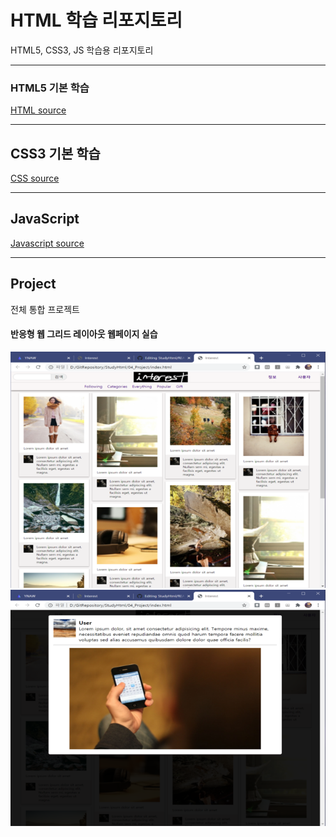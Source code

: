 # HTML 학습 리포지토리
HTML5, CSS3, JS 학습용 리포지토리 

-------------------------------

### HTML5 기본 학습
[HTML source](https://github.com/BlancBunny/StudyHtml/tree/main/01_HTML)

-------------------------------

## CSS3 기본 학습
[CSS source](https://github.com/BlancBunny/StudyHtml/tree/main/02_CSS)

-------------------------------

## JavaScript
[Javascript source](https://github.com/BlancBunny/StudyHtml/tree/main/03_JavaScript)


-------------------------------

## Project
전체 통합 프로젝트

#### 반응형 웹 그리드 레이아웃 웹페이지 실습 
![결과1](ref_images/result01.png "결과1")
![결과2](ref_images/result02.png "결과2")

